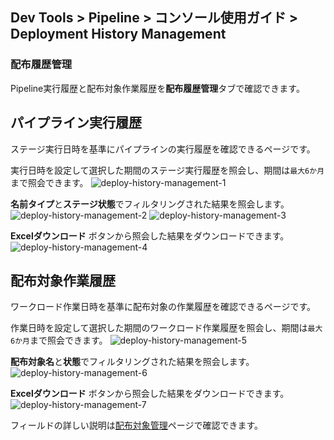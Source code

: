 ## Dev Tools > Pipeline > コンソール使用ガイド > Deployment History Management

### 配布履歴管理
Pipeline実行履歴と配布対象作業履歴を**配布履歴管理**タブで確認できます。

## パイプライン実行履歴
ステージ実行日時を基準にパイプラインの実行履歴を確認できるページです。

実行日時を設定して選択した期間のステージ実行履歴を照会し、期間は`最大6か月`まで照会できます。
![deploy-history-management-1](https://kr1-api-object-storage.nhncloudservice.com/v1/AUTH_2acdfabf4efe4efc8a04c00b348110c9/cdn_origin/prod_pipeline/2024-01-23/deploy-history-management-1.png)

**名前タイプ**と**ステージ状態**でフィルタリングされた結果を照会します。
![deploy-history-management-2](https://kr1-api-object-storage.nhncloudservice.com/v1/AUTH_2acdfabf4efe4efc8a04c00b348110c9/cdn_origin/prod_pipeline/2024-01-23/deploy-history-management-2.png)
![deploy-history-management-3](https://kr1-api-object-storage.nhncloudservice.com/v1/AUTH_2acdfabf4efe4efc8a04c00b348110c9/cdn_origin/prod_pipeline/2024-01-23/deploy-history-management-3.png)

**Excelダウンロード** ボタンから照会した結果をダウンロードできます。
![deploy-history-management-4](https://kr1-api-object-storage.nhncloudservice.com/v1/AUTH_2acdfabf4efe4efc8a04c00b348110c9/cdn_origin/prod_pipeline/2024-01-23/deploy-history-management-4.png)

## 配布対象作業履歴
ワークロード作業日時を基準に配布対象の作業履歴を確認できるページです。

作業日時を設定して選択した期間のワークロード作業履歴を照会し、期間は`最大6か月`まで照会できます。
![deploy-history-management-5](https://kr1-api-object-storage.nhncloudservice.com/v1/AUTH_2acdfabf4efe4efc8a04c00b348110c9/cdn_origin/prod_pipeline/2024-01-23/deploy-history-management-5.png)

**配布対象名**と**状態**でフィルタリングされた結果を照会します。
![deploy-history-management-6](https://kr1-api-object-storage.nhncloudservice.com/v1/AUTH_2acdfabf4efe4efc8a04c00b348110c9/cdn_origin/prod_pipeline/2024-01-23/deploy-history-management-6.png)

**Excelダウンロード** ボタンから照会した結果をダウンロードできます。
![deploy-history-management-7](https://kr1-api-object-storage.nhncloudservice.com/v1/AUTH_2acdfabf4efe4efc8a04c00b348110c9/cdn_origin/prod_pipeline/2024-01-23/deploy-history-management-7.png)

フィールドの詳しい説明は[配布対象管理](/Dev%20Tools/Pipeline/ja/deploy-target-monitoring/)ページで確認できます。
